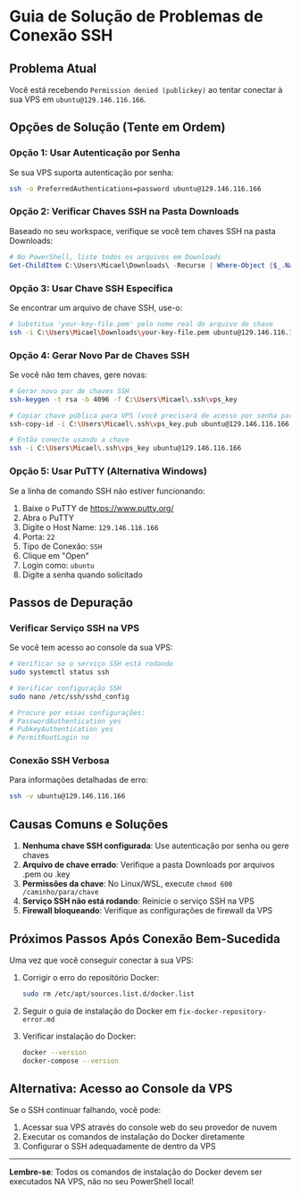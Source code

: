 # Guia de Solução de Problemas de Conexão SSH

## Problema Atual
Você está recebendo `Permission denied (publickey)` ao tentar conectar à sua VPS em `ubuntu@129.146.116.166`.

## Opções de Solução (Tente em Ordem)

### Opção 1: Usar Autenticação por Senha
Se sua VPS suporta autenticação por senha:

```bash
ssh -o PreferredAuthentications=password ubuntu@129.146.116.166
```

### Opção 2: Verificar Chaves SSH na Pasta Downloads
Baseado no seu workspace, verifique se você tem chaves SSH na pasta Downloads:

```powershell
# No PowerShell, liste todos os arquivos em Downloads
Get-ChildItem C:\Users\Micael\Downloads\ -Recurse | Where-Object {$_.Name -like "*.pem" -or $_.Name -like "*key*" -or $_.Name -like "*.ppk"}
```

### Opção 3: Usar Chave SSH Específica
Se encontrar um arquivo de chave SSH, use-o:

```bash
# Substitua 'your-key-file.pem' pelo nome real do arquivo de chave
ssh -i C:\Users\Micael\Downloads\your-key-file.pem ubuntu@129.146.116.166
```

### Opção 4: Gerar Novo Par de Chaves SSH
Se você não tem chaves, gere novas:

```bash
# Gerar novo par de chaves SSH
ssh-keygen -t rsa -b 4096 -f C:\Users\Micael\.ssh\vps_key

# Copiar chave pública para VPS (você precisará de acesso por senha para isso)
ssh-copy-id -i C:\Users\Micael\.ssh\vps_key.pub ubuntu@129.146.116.166

# Então conecte usando a chave
ssh -i C:\Users\Micael\.ssh\vps_key ubuntu@129.146.116.166
```

### Opção 5: Usar PuTTY (Alternativa Windows)
Se a linha de comando SSH não estiver funcionando:

1. Baixe o PuTTY de https://www.putty.org/
2. Abra o PuTTY
3. Digite o Host Name: `129.146.116.166`
4. Porta: `22`
5. Tipo de Conexão: `SSH`
6. Clique em "Open"
7. Login como: `ubuntu`
8. Digite a senha quando solicitado

## Passos de Depuração

### Verificar Serviço SSH na VPS
Se você tem acesso ao console da sua VPS:

```bash
# Verificar se o serviço SSH está rodando
sudo systemctl status ssh

# Verificar configuração SSH
sudo nano /etc/ssh/sshd_config

# Procure por essas configurações:
# PasswordAuthentication yes
# PubkeyAuthentication yes
# PermitRootLogin no
```

### Conexão SSH Verbosa
Para informações detalhadas de erro:

```bash
ssh -v ubuntu@129.146.116.166
```

## Causas Comuns e Soluções

1. **Nenhuma chave SSH configurada**: Use autenticação por senha ou gere chaves
2. **Arquivo de chave errado**: Verifique a pasta Downloads por arquivos .pem ou .key
3. **Permissões da chave**: No Linux/WSL, execute `chmod 600 /caminho/para/chave`
4. **Serviço SSH não está rodando**: Reinicie o serviço SSH na VPS
5. **Firewall bloqueando**: Verifique as configurações de firewall da VPS

## Próximos Passos Após Conexão Bem-Sucedida

Uma vez que você conseguir conectar à sua VPS:

1. Corrigir o erro do repositório Docker:
   ```bash
   sudo rm /etc/apt/sources.list.d/docker.list
   ```

2. Seguir o guia de instalação do Docker em `fix-docker-repository-error.md`

3. Verificar instalação do Docker:
   ```bash
   docker --version
   docker-compose --version
   ```

## Alternativa: Acesso ao Console da VPS

Se o SSH continuar falhando, você pode:
1. Acessar sua VPS através do console web do seu provedor de nuvem
2. Executar os comandos de instalação do Docker diretamente
3. Configurar o SSH adequadamente de dentro da VPS

---

**Lembre-se**: Todos os comandos de instalação do Docker devem ser executados NA VPS, não no seu PowerShell local!